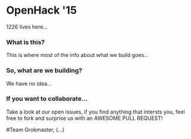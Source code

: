 # OpenHack '15
1226 lives here...

<h3> What is this? </h3>
This is where most of the info about what we build goes...

<h3> So, what are we building? </h3>
We have no idea...

<h3> If you want to collaborate... </h3>
Take a look at our open issues, if you find anything that intersts you, feel free to fork and surprise us with an AWESOME PULL REQUEST!

#Team
Grokmaster, (...)
